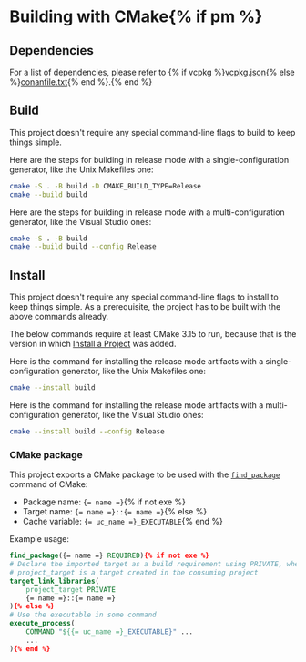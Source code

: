 # Building with CMake{% if pm %}

## Dependencies

For a list of dependencies, please refer to {% if vcpkg %}[vcpkg.json](vcpkg.json){% else %}[conanfile.txt](conanfile.txt){% end %}.{% end %}

## Build

This project doesn't require any special command-line flags to build to keep
things simple.

Here are the steps for building in release mode with a single-configuration
generator, like the Unix Makefiles one:

```sh
cmake -S . -B build -D CMAKE_BUILD_TYPE=Release
cmake --build build
```

Here are the steps for building in release mode with a multi-configuration
generator, like the Visual Studio ones:

```sh
cmake -S . -B build
cmake --build build --config Release
```

## Install

This project doesn't require any special command-line flags to install to keep
things simple. As a prerequisite, the project has to be built with the above
commands already.

The below commands require at least CMake 3.15 to run, because that is the
version in which [Install a Project][1] was added.

Here is the command for installing the release mode artifacts with a
single-configuration generator, like the Unix Makefiles one:

```sh
cmake --install build
```

Here is the command for installing the release mode artifacts with a
multi-configuration generator, like the Visual Studio ones:

```sh
cmake --install build --config Release
```

### CMake package

This project exports a CMake package to be used with the [`find_package`][2]
command of CMake:

* Package name: `{= name =}`{% if not exe %}
* Target name: `{= name =}::{= name =}`{% else %}
* Cache variable: `{= uc_name =}_EXECUTABLE`{% end %}

Example usage:

```cmake
find_package({= name =} REQUIRED){% if not exe %}
# Declare the imported target as a build requirement using PRIVATE, where
# project_target is a target created in the consuming project
target_link_libraries(
    project_target PRIVATE
    {= name =}::{= name =}
){% else %}
# Use the executable in some command
execute_process(
    COMMAND "${{= uc_name =}_EXECUTABLE}" ...
    ...
){% end %}
```

[1]: https://cmake.org/cmake/help/latest/manual/cmake.1.html#install-a-project
[2]: https://cmake.org/cmake/help/latest/command/find_package.html

